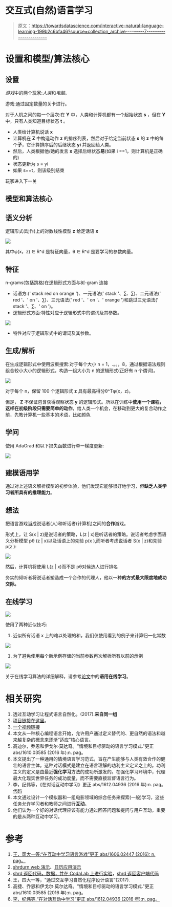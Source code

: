 # 交互式(自然)语言学习

> 原文：<https://towardsdatascience.com/interactive-natural-language-learning-199b2c6bfa46?source=collection_archive---------7----------------------->

# 设置和模型/算法核心

## 设置

*游戏*中的两个玩家:*人类*和*电脑*。

游戏:通过固定数量的关卡进行。

对于人机之间的每一个层次:在 **Y** 中，人类和计算机都有一个起始状态 **s** ，但在 **Y** 中，只有人类知道目标状态 **t** 。

*   人类给计算机说话 **x**
*   计算机在 **Z** 中构造动作 **z** 的排序列表，然后对于给定当前状态 **s** 的 **z** 中的每个**子**，它计算排序后的后继状态 **yi** 并返回给人类。
*   然后，人类根据他/她的发言 **x** 选择后继状态**易**(如果 i ==1，则计算机是正确的)
*   状态更新为 s = yi
*   如果 s==t，则该级别结束

玩家进入下一关

## 模型和算法核心

## 语义分析

逻辑形式(动作)上的对数线性模型 **z** 给定话语 **x**

![](img/aff56d7a20288269144ed3176e82a01c.png)

其中φ(x，z) ∈ R^d 是特征向量，θ ∈ R^d 是要学习的参数向量。

## 特征

n-grams(包括跳格)在逻辑形式方面与树-gram 连接

*   话语方:(' stack red on orange ')、一元语法(' stack '、∑、∑)、二元语法(' red '、' on '、∑)、三元语法(' red '、' on '、' orange ')和跳过三元语法(' stack '、∑、' on ')。
*   逻辑形式方面:特性对应于逻辑形式中的谓词及其参数。

![](img/b73c689df9e2b4cb4f7e0cc3e8e6c031.png)

*   特性对应于逻辑形式中的谓词及其参数。

## 生成/解析

在生成逻辑形式中使用波束搜索:对于每个大小 n = 1，.。。，8，通过根据语法规则组合较小大小的逻辑形式，构造一组大小为 n 的逻辑形式(正好有 n 个谓词)。

![](img/335661dd8ca537c2ec4bd6fe6fc02903.png)

对于每个 n，保留 100 个逻辑形式 **z** 具有最高得分θ^Tφ(x，z)。

但是， **Z** 不保证包含获得观察状态 **y** 的逻辑形式。所以在训练中**使用一个课程，这样在初级阶段只需要简单的动作**，给人类一个机会，在移动到更大的复合动作之前，先教计算机一些基本的术语，比如颜色

## 学问

使用 AdaGrad 和以下损失函数进行单一梯度更新:

![](img/a713396f594c43e4074ee8d6f1b66161.png)

## 建模语用学

通过对上述语义解析模型的初步体验，他们发现它能够很好地学习，但**缺乏人类学习者所具有的推理能力**。

## 想法

把语言游戏当成说话者(人)和听话者(计算机)之间的**合作**游戏。

形式上，让 S(x | z)是说话者的策略，L(z | x)是听话者的策略。说话者考虑字面语义分析模型 pθ (z | x)以及话语上的先验 p(x ),而听者考虑说话者 S(x | z)和先验 p(z ):

![](img/36957ff914dd2e1d199c92d8aa47ac9c.png)

然后，计算机将使用 L(z | x)而不是 pθ对候选人进行排名

务实的倾听者将说话者塑造成一个合作的代理人，他以一种**的方式最大限度地成功交际。**

## 在线学习

![](img/cc0e03731470bcfec3b75e0f432a2268.png)

使用了两种近似技巧:

1.  近似所有话语 x 上的难以处理的和，我们仅使用看到的例子来计算归一化常数

![](img/e754a0d0f8f45c964e5bcad62c9fe9e6.png)

1.  为了避免使用每个新示例存储的当前参数再次解析所有以前的示例

![](img/e126226d191d9a2c961c62cd3e254b21.png)

关于在线学习算法的详细解释，请参考[论文](https://arxiv.org/pdf/1606.02447.pdf)中的**语用在线学习**。

# 相关研究

1.  透过互动学习让程式语言自然化。(2017).**来自同一组**
2.  [项目链接在这里](http://www.voxelurn.com/#/about)。
3.  [一个视频链接](https://www.youtube.com/watch?v=7clXX0g3Znw&feature=youtu.be)
4.  本文从一种核心编程语言开始，允许用户通过定义替代的、更自然的语法和越来越复杂的概念来逐渐“适应”核心语言。
5.  高迪尔，乔恩和伊戈尔·莫达奇。"情境和目标驱动的语言学习模式."更正 abs/1610.03585 (2016 年):n. pag。
6.  本文提出了一种通用的情境语言学习范式，旨在产生能够与人类有效合作的健壮的语言主体。这种对话模式是建立在语言理解的功利主义定义之上的。功利主义的定义是由最近**强化学习**方法的成功所激发的。在强化学习环境中，代理最大化现实世界任务的成功度量，而不需要直接监督语言行为。
7.  李，纪伟等，《在对话互动中学习》更正 abs/1612.04936 (2016 年):n. pag。[代码](https://github.com/facebook/MemNN/tree/master/AskingQuestions)
8.  本文通过设计一个模拟器和一组电影领域的综合任务来探索(一般)学习，这些任务允许学习者和教师之间进行**互动**。
9.  他们认为一个好的对话代理应该有能力通过回答问题和提问与用户互动，重要的是从两种互动中学习。

# 参考

1.  [王，司大一等:“在互动中学习语言游戏”更正 abs/1606.02447 (2016): n. pag。](https://arxiv.org/abs/1606.02447)
2.  [shrdurn web 演示](http://shrdlurn.sidaw.xyz)、[日历应用演示](https://www.youtube.com/watch?v=PfW4%5C_3tCiw0&feature=youtu.be)
3.  [shrd 返回代码，数据，并在 CodaLab 上进行实验](https://worksheets.codalab.org/worksheets/0x9fe4d080bac944e9a6bd58478cb05e5e)，[shrd 返回客户端代码](https://github.com/sidaw/shrdlurn/tree/acl16-demo)
4.  王，四大一等，“通过交互学习自然化程序设计语言”(2017).
5.  高捷、乔恩和伊戈尔·莫尔达奇。"情境和目标驱动的语言学习模式."更正 abs/1610.03585 (2016 年):n. pag。
6.  [李，纪伟等.“在对话互动中学习”更正 abs/1612.04936 (2016 年):n. pag。](https://www.semanticscholar.org/paper/Learning-Through-Dialogue-Interactions-Li-Miller/2685cab753e4c1e9ac6e68b28ad8e2e1f3673f73)